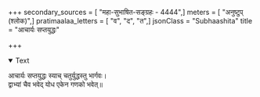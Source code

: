 +++
secondary_sources = [ "महा-सुभाषित-सङ्ग्रहः - 4444",]
meters = [ "अनुष्टुप् (श्लोक)",]
pratimaalaa_letters = [ "व", "द", "त",]
jsonClass = "Subhaashita"
title = "आचार्यः सप्तयुद्धः"

+++

<details open><summary>Text</summary>

आचार्यः सप्तयुद्धः स्याच् चतुर्युद्धस्तु भार्गवः।  
द्वाभ्यां चैव भवेद् योध एकेन गणको भवेत्॥
</details>
